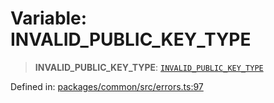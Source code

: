 # Variable: INVALID\_PUBLIC\_KEY\_TYPE

> **INVALID\_PUBLIC\_KEY\_TYPE**: [`INVALID_PUBLIC_KEY_TYPE`](../enumerations/MethodErrorCode.md#invalid_public_key_type)

Defined in: [packages/common/src/errors.ts:97](https://github.com/dcdpr/did-btcr2-js/blob/c82bc5c69016e1146a0c52c6e6b21621f5abd6d4/packages/common/src/errors.ts#L97)
